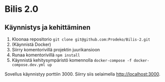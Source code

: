 # Bilis 2.0

## Käynnistys ja kehittäminen

1. Kloonaa repositorio `git clone git@github.com:Prodeko/Bilis-2.git`
2. (Käynnistä Docker)
3. Siirry komentorivillä projektin juurikansioon
4. Runaa komentorivillä `npm install` 
5. Käynnistä kehitysympäristö komennolla `docker-compose -f docker-compose.dev.yml up`

Sovellus käynnistyy porttiin 3000. Siirry siis selaimella [http://localhost:3000](http://localhost:3000).
